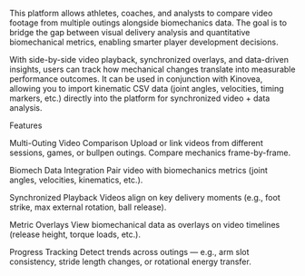 This platform allows athletes, coaches, and analysts to compare video footage from multiple outings alongside biomechanics data. The goal is to bridge the gap between visual delivery analysis and quantitative biomechanical metrics, enabling smarter player development decisions.

With side-by-side video playback, synchronized overlays, and data-driven insights, users can track how mechanical changes translate into measurable performance outcomes. It can be used in conjunction with Kinovea, allowing you to import kinematic CSV data (joint angles, velocities, timing markers, etc.) directly into the platform for synchronized video + data analysis.

Features

Multi-Outing Video Comparison
Upload or link videos from different sessions, games, or bullpen outings. Compare mechanics frame-by-frame.

Biomech Data Integration
Pair video with biomechanics metrics (joint angles, velocities, kinematics, etc.).

Synchronized Playback
Videos align on key delivery moments (e.g., foot strike, max external rotation, ball release).

Metric Overlays
View biomechanical data as overlays on video timelines (release height, torque loads, etc.).

Progress Tracking
Detect trends across outings — e.g., arm slot consistency, stride length changes, or rotational energy transfer.
